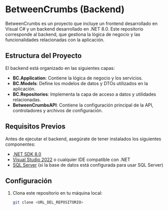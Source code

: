 # BetweenCrumbs (Backend)

BetweenCrumbs es un proyecto que incluye un frontend desarrollado en Visual C# y un backend desarrollado en .NET 8.0. Este repositorio corresponde al backend, que gestiona la lógica de negocio y las funcionalidades relacionadas con la aplicación.

## Estructura del Proyecto

El backend está organizado en las siguientes capas:

- **BC.Application**: Contiene la lógica de negocio y los servicios.
- **BC.Models**: Define los modelos de datos y DTOs utilizados en la aplicación.
- **BC.Repositories**: Implementa la capa de acceso a datos y utilidades relacionadas.
- **BetweenCrumbsAPI**: Contiene la configuración principal de la API, controladores y archivos de configuración.

## Requisitos Previos

Antes de ejecutar el backend, asegúrate de tener instalados los siguientes componentes:

- [.NET SDK 8.0](https://dotnet.microsoft.com/download/dotnet/8.0)
- [Visual Studio 2022](https://visualstudio.microsoft.com/) o cualquier IDE compatible con .NET
- [SQL Server](https://www.microsoft.com/sql-server) (si la base de datos está configurada para usar SQL Server)

## Configuración

1. Clona este repositorio en tu máquina local:
   ```bash
   git clone <URL_DEL_REPOSITORIO>